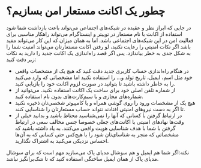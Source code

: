 # چطور یک اکانت مستعار امن بسازیم؟
در جایی که ابراز نظر و عقیده در شبکه‌های اجتماعی می‌تواند باعث بازداشت شما شود استفاده از اکانت با نام مستعار در توییتر و اینستاگرام می‌تواند راهکار مناسبی برای فعالیت امن در این شبکه‌های اجتماعی باشد. اما به همان میزان که این کار می‌تواند مفید باشد اگر نکات امنیتی را رعایت نکنید، لو رفتن اکانت مستعارتان می‌تواند امنیت شما را به شکل جدی به خطر بیاندازد. پس اگر قصد راه‌اندازی یک اکانت جدید را دارید به نکات زیر دقت کنید:
* در هنگام راه‌اندازی حساب کاربری جدید دقت کنید که هیچ یک از مشخصات واقعی خود مثل اسم، ایمیل، تاریخ تولد و… را استفاده نکنید اما مشخصاتی که وارد می‌کنید را به خاطر داشته باشید تا بتوانید در صورت لزوم اکانت خود را بازیابی کنید.
* از شماره تلفن اصلی خود برای ساخت یک اکانت استفاده نکنید. می‌توانید از شماره‌های مجازی و یا سیم‌کارت‌های بدون نام استفاده کنید.
* هیچ یک از مشخصات ورود را روی گوشی همراه و یا کامپیوتر شخصی‌تان ذخیره نکنید تا اگر به دست نیروهای امنیتی افتادند نتواند حساب مستعارتان را شناسایی کنند.
* در ارتباط گرفتن با کسانی که آنها را نمی‌شناسید محتاط باشید و بدانید خیلی از وقت‌ها نهادهای امنیتی با اکانت‌های جعلی خصوصا جنس مخالف سعی در ارتباط گرفتن با شما با هدف شناسایی هویت واقعی می‌کنند. به یاد داشته باشید که مشخصاتی که منجر به شناسای‌تان شود را با هیچ‌کس حتی کسانی که به آن‌ها احساس نزدیکی می‌کنید به اشتراک نگذارید. 

نکته:‌اگر شما هم ایمیل و هم سوشال مدیای پاک می‌سازید مهم است که برای سوشال مدیای پاک از همان ایمیل ساختگی استفاده کنید که تا شک‌برانگیز نباشد.